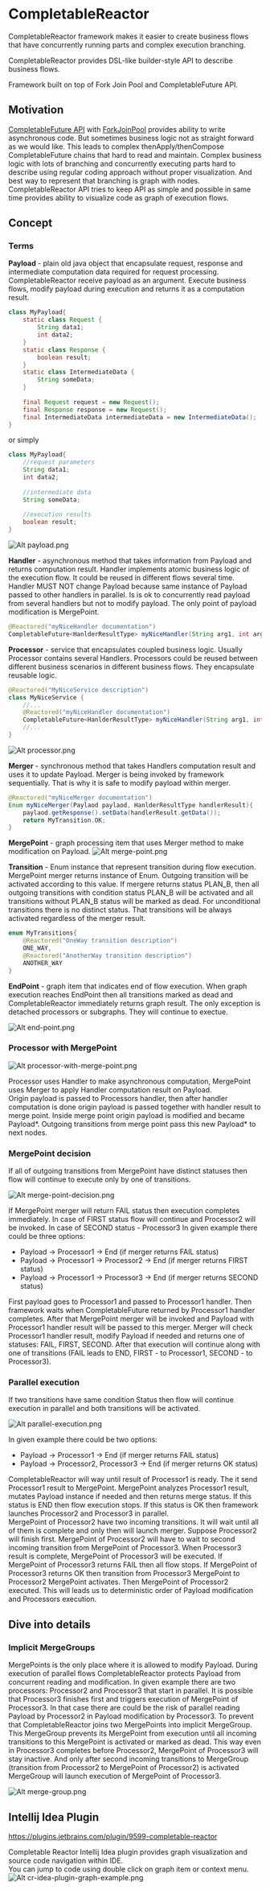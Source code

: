 # CompletableReactor
CompletableReactor framework makes it easier to create business flows that have concurrently running parts and complex execution branching.

CompletableReactor provides DSL-like builder-style API to describe business flows.

Framework built on top of Fork Join Pool and CompletableFuture API.

## Motivation
[CompletableFuture API](https://docs.oracle.com/javase/8/docs/api/java/util/concurrent/CompletableFuture.html) 
with [ForkJoinPool](https://docs.oracle.com/javase/8/docs/api/java/util/concurrent/ForkJoinPool.html) 
provides ability to write asynchronous code. But sometimes business logic not as straight forward as we would like.
This leads to complex thenApply/thenCompose CompletableFuture chains that hard to read and maintain.
Complex business logic with lots of branching and concurrently executing parts hard to describe using regular coding approach
without proper visualization. And best way to represent that branching is graph with nodes.   
CompletableReactor API tries to keep API as simple and possible in same time provides ability to visualize 
code as graph of execution flows.
 
## Concept

### Terms

**Payload** - plain old java object that encapsulate request, response and intermediate computation data required for request processing.
CompletableReactor receive payload as an argument. Execute business flows, modify payload during execution and returns it as a computation 
result.
```java
class MyPayload{
    static class Request {
        String data1;
        int data2;
    }
    static class Response {
        boolean result;
    }
    static class IntermediateData {
        String someData;
    }
    
    final Request request = new Request();
    final Response response = new Request();
    final IntermediateData intermediateData = new IntermediateData();
}
```
or simply
```java
class MyPayload{
    //request parameters
    String data1;
    int data2;
    
    //intermediate data
    String someData;
    
    //execution results
    boolean result;
}
```

![Alt payload.png](docs/payload.png?raw=true "Payload")

**Handler** - asynchronous method that takes information from Payload and returns computation result. Handler implements atomic business 
logic of the execution flow. It could be reused in different flows several time. Handler MUST NOT change Payload because same instance of 
Payload passed to other handlers in parallel. Is is ok to concurrently read payload from several handlers but not to modify payload. The 
only point of payload modification is MergePoint.
 
```java
@Reactored("myNiceHandler documentation")
CompletableFuture<HanlderResultType> myNiceHandler(String arg1, int arg2)` 
```

**Processor** - service that encapsulates coupled business logic. Usually Processor contains several Handlers. Processors could be reused
 between different business scenarios in different business flows. They encapsulate reusable logic.
 
```java
@Reactored("MyNiceService description")
class MyNiceService {
    //...
    @Reactored("myNiceHandler documentation")
    CompletableFuture<HanlderResultType> myNiceHandler(String arg1, int arg2) {/*...*/}
    //...
}
```

![Alt processor.png](docs/processor.png?raw=true "MergePoint")

**Merger** - synchronous method that takes Handlers computation result and uses it to update Payload. Merger is being invoked by 
framework sequentially. That is why it is safe to modify payload within merger.
```java
@Reactored("myNiceMerger documentation")
Enum myNiceMerger(Paylaod paylaod, HanlderResultType handlerResult){
    paylaod.getResponse().setData(handlerResult.getData());
    return MyTransition.OK;
}
```
**MergePoint** - graph processing item that uses Merger method to make modification on Payload.
![Alt merge-point.png](docs/merge-point.png?raw=true "MergePoint")

**Transition** - Enum instance that represent transition during flow execution. MergePoint merger returns instance of Enum. 
Outgoing transition will be activated according to this value. If mergere returns status PLAN_B, then all outgoing transitions with 
condition status PLAN_B will be activated and all transitions without PLAN_B status will be marked as dead. For unconditional transitions 
there is no distinct status. That transitions  will be always activated regardless of the merger result.

```java
enum MyTransitions{
    @Reactored("OneWay transition description")
    ONE_WAY,
    @Reactored("AnotherWay transition description")
    ANOTHER_WAY
}
```

**EndPoint** - graph item that indicates end of flow execution. When graph execution reaches EndPoint then all transitions marked as dead
 and CompletableReactor immediately returns graph result. The only exception is detached processors or subgraphs. They will continue to 
 exectue.   

![Alt end-point.png](docs/end-point.png?raw=true "EndPoint")


### Processor with MergePoint

![Alt processor-with-merge-point.png](docs/processor-with-merge-point.png?raw=true "Processor with MergePoint")

Processor uses Handler to make asynchronous computation, MergePoint uses Merger to apply Handler computation result on Payload.  
Origin payload is passed to Processors handler, then after handler computation is done origin payload is passed together with handler 
result to merge point. Inside merge point origin payload is modified and became Payload*. Outgoing transitions from merge point pass 
this new Payload* to next nodes.  


### MergePoint decision

If all of outgoing transitions from MergePoint have distinct statuses then flow will continue to execute only by one of transitions.

![Alt merge-point-decision.png](docs/merge-point-decision.png?raw=true "MergePoint decision")

If MergePoint merger will return FAIL status then execution completes immediately. In case of FIRST status flow will continue and 
Processor2 will be invoked. In case of SECOND status - Processor3
In given example there could be three options:  
* Payload -> Processor1 -> End (if merger returns FAIL status)
* Payload -> Processor1 -> Processor2 -> End (if merger returns FIRST status)
* Payload -> Processor1 -> Processor3 -> End (if merger returns SECOND status)

First payload goes to Processor1 and passed to Processor1 handler. Then framework waits when CompletableFuture returned by Processor1 
handler completes. After that MergePoint merger will be invoked and Payload with Processor1 handler result will be passed to this merger.
Merger will check Processor1 handler result, modify Payload if needed and returns one of statuses: FAIL, FIRST, SECOND.  After that 
execution will continue along with one of transitions (FAIL leads to END, FIRST - to Processor1, SECOND - to Processor3).

### Parallel execution

If two transitions have same condition Status then flow will continue execution in parallel and both transitions will be activated.

![Alt parallel-execution.png](docs/parallel-execution.png?raw=true "Parallel execution")


In given example there could be two options: 
* Payload -> Processor1 -> End (if merger returns FAIL status)
* Payload -> Processor2, Processor3 -> End (if merger returns OK status)

CompletableReactor will way until result of Processor1 is ready. The it send Processor1 result to MergePoint. MergePoint analyzes 
Processor1 result, mutates Payload instance if needed and then returns merge status. If this status is END then flow execution stops. If 
this status is OK then framework launches Processor2 and Processor3 in parallel.  
MergePoint of Processor2 have two incoming transitions. It will wait until all of them is complete and only then will launch merger. 
Suppose Processor2 will finish first. MergePoint of Processor2 will have to wait to second incoming transition from MergePoint of 
Processor3. When Processor3 result is complete, MergePoint of Processor3 will be executed. If MergePoint of Processor3 returns  FAIL then
all flow stops. If MergePoint of Processor3 returns OK then transition from Processor3 MergePoint to Processor2 MergePoint activates. 
Then MergePoint of Processor2 executed.  This will leads us to deterministic order of Payload modification and Processors execution. 

    
## Dive into details 

### Implicit MergeGroups
MergePoints is the only place where it is allowed to modify Payload. During execution of parallel flows CompletableReactor protects 
Payload from concurrent reading and modification. In given example there are two processors: Processor2 and Processor3 that start in 
parallel. It is possible that Processor3 finishes first and triggers execution of MergePoint of Processor3. In that case there are could 
be the risk of parallel reading Payload by Processor2 in Payload modification by Processor3. To prevent that CompletableReactor joins two 
MergePoints into implicit MergeGroup. This MergeGroup prevents its MergePoint from execution until all incoming transitions to this 
MergePoint is activated or marked as dead. This way even in Processor3 completes before Processor2, MergePoint of Processor3 will stay 
inactive. And only after second incoming transitions to MergeGroup (transition from Processor2 to MergePoint of Processor2) is activated 
MergeGroup will launch execution of MergePoint of Processor3.    

![Alt merge-group.png](docs/merge-group.png?raw=true "MergeGroups")



## Intellij Idea Plugin
https://plugins.jetbrains.com/plugin/9599-completable-reactor

Completable Reactor Intellij Idea plugin provides graph visualization and source code navigation within IDE.  
You can jump to code using double click on graph item or context menu.
![Alt cr-idea-plugin-graph-example.png](docs/cr-idea-plugin-graph-example.png?raw=true "Graph View")
 
